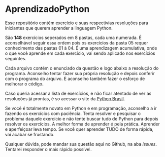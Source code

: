 # AprendizadoPython
 Esse repositório contém exercício e suas respectivias resoluções para iniciantes que querem aprender a linguagem Python.

 São __148__ exercícios seperados em 8 pastas, cada uma numerada. É aconselhável seguir essa ordem pois os exercícios da pasta 05 requer conhecimento das pastas 01 à 04. É uma aprendizagem acumulativa, onde o que você aprende em cada exercício, vai sendo aplicado nos exercícios seguintes.

 Cada arquivo contém o enunciado da questão e logo abaixo a resolução do programa. Aconselho tentar fazer sua própria resolução e depois conferir com o programa do arquivo. E aconselho também fazer o esforço de melhorar o código.

 Caso queria acessar a lista de exercícios, e não ficar atentado de ver as resoluções já prontas, é so acessar o site da [Python Brasil](https://wiki.python.org.br/ListaDeExercicios).

 Se você é totalmente novato em Python e em programação, aconselho a ir fazendo os exercícios com paciência. Tenta resolver e pesquisar o problema daquele exercício e não tente buscar tudo de Python para depois resolver os exercícios. A melhor forma de aprender é pela prática. Aprender e aperfeiçoar leva tempo. Se você quer aprender TUDO de forma rápida, vai acabar se frustando.

 Qualquer dúvida, pode mandar sua questão aqui no Github, na aba *Issues*. Tentarei responder o mais rápido possível.
